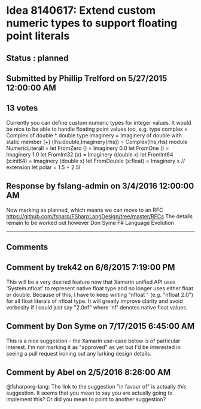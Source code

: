 # Idea 8140617: Extend custom numeric types to support floating point literals #

## Status : planned

## Submitted by Phillip Trelford on 5/27/2015 12:00:00 AM

## 13 votes

Currently you can define custom numeric types for integer values.
It would be nice to be able to handle floating point values too, e.g.
type complex = Complex of double * double
type imaginery = Imaginery of double
with
static member (+) (lhs:double,Imaginery(rhs)) = Complex(lhs,rhs)
module NumericLiteralI =
let FromZero () = Imaginery 0.0
let FromOne () = Imaginery 1.0
let FromInt32 (x) = Imaginery (double x)
let FromInt64 (x:int64) = Imaginery (double x)
let FromDouble (x:float) = Imaginery x // extension
let polar = 1.5 + 2.5I



## Response by fslang-admin on 3/4/2016 12:00:00 AM

Now marking as planned, which means we can move to an RFC https://github.com/fsharp/FSharpLangDesign/tree/master/RFCs
The details remain to be worked out however
Don Syme
F# Language Evolution

------------------------
## Comments


## Comment by trek42 on 6/6/2015 7:19:00 PM
This will be a very desired feature now that Xamarin unified API uses 'System.nfloat' to represent native float type and no longer uses either float or double. Because of this, I have to keep writing "nfloat <float-literal>" (e.g. "nfloat 2.0") for all float literals of nfloat type. It will greatly improve clarity and avoid verbosity if I could just say "2.0nf" where 'nf' denotes native float values.


## Comment by Don Syme on 7/17/2015 6:45:00 AM
This is a nice suggestion - the Xamarin use-case below is of particular interest.
I'm not marking it as "approved" as yet but I'd be interested in seeing a pull request ironing out any lurking design details.


## Comment by Abel on 2/5/2016 8:26:00 AM
@fsharporg-lang: The link to the suggestion "in favour of" is actually *this* suggestion. It seems that you mean to say you are actually going to implement this? Or did you mean to point to another suggestion?

